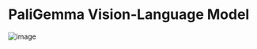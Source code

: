 # PaliGemma Vision-Language Model
![image](https://github.com/user-attachments/assets/4faad005-0fad-4f80-8e2d-733d76c8b19d)
